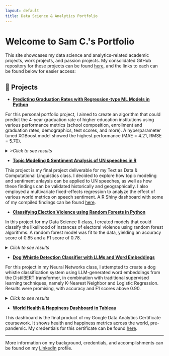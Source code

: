 ```yaml
---
layout: default
title: Data Science & Analytics Portfolio
---
```


# Welcome to Sam C.'s Portfolio

This site showcases my data science and analytics-related academic projects, work projects, and passion projects. My consolidated GitHub repository for these projects can be found [here](https://github.com/samuelco1997/Portfolio), and the links to each can be found below for easier access:

## 🔬 Projects

- [**Predicting Graduation Rates with Regression-type ML Models in Python**](https://github.com/samuelco1997/Portfolio/tree/main/Predicting%20Graduation%20Rates%20with%20Regression-type%20ML%20Models)

For this personal portfolio project, I aimed to create an algorithm that could predict the 4-year graduation rate of higher education institutions using various performance metrics (school composition, enrollment and graduation rates, demographics, test scores, and more). A hyperparameter tuned XGBoost model showed the highest performance (MAE = 4.21, RMSE = 5.70).
<details>
  <summary><em>>Click to see results</em></summary>
  <p>XGBoost Performance (predictions vs. true values)</p>
  <img src="visuals/graduation_rates_preds_xgboost.png" alt="XGBoost Performance grad" style="width: 300px; height: auto;">

</details>


- [**Topic Modeling & Sentiment Analysis of UN speeches in R**](https://github.com/samuelco1997/Portfolio/tree/main/Topic%20Modeling%20and%20Sentiment%20Analysis%20of%20UN%20Speeches%20in%20R)

This project is my final project deliverable for my Text as Data & Computational Linguistics class. I decided to explore how topic modeling and sentiment anlaysis can be applied to UN speeches, as well as how these findings can be validated historically and geographically. I also employed a multivariate fixed-effects regression to analyze the effect of various world metrics on speech sentiment. A R Shiny dashboard with some of my compiled findings can be found [here](https://scohen97.shinyapps.io/tad_app/).

- [**Classifying Election Violence using Random Forests in Python**](https://github.com/samuelco1997/Portfolio/tree/main/Classifying%20Election%20Violence%20using%20ML%20in%20Python)

In this project for my Data Science II class, I created models that could classify the likelihood of instances of electoral violence using random forest algorithms. A random forest model was fit to the data, yielding an accuracy score of 0.85 and a F1 score of 0.78.
<details>
  <summary><em>Click to see results</em></summary>
  <p>Random Forest Confusion Matrix for Conflict Prob.</p>
  <img src="visuals/conflict_rf_confusion_matrix.png" alt="Random Forest Confusion Matrix for Conflict Prob." style="width: 300px; height: auto;">

</details>


- [**Dog Whistle Detection Classifier with LLMs and Word Embeddings**](https://github.com/samuelco1997/Portfolio/tree/main/Dog%20Whistle%20Detection%20with%20LLM-Generated%20Word%20Embeddings)

For this project in my Neural Networks class, I attempted to create a dog whistle classification system using LLM-generated word embeddings from the DistilBERT transformer, in combination with traditional supervised learning techniques, namely K-Nearest Neighbor and Logistic Regression. Results were promising, with accuracy and F1 scores above 0.90.
<details>
  <summary><em>Click to see results</em></summary>
  <p>KNN Embedding Confusion Matrix (100 random obs.)</p>
  <img src="visuals/dw_confusion_matrix.png" alt="KNN Confusion Matrix" style="width: 300px; height: auto;">

</details>


- [**World Health & Happiness Dashboard in Tableau**](https://public.tableau.com/app/profile/sam8656/viz/Worldhealthandhappiness/Dashboard1)

This dashboard is the final product of my Google Data Analytics Certificate coursework. It shows health and happiness metrics across the world, pre-pandemic. My credentials for this certificate can be found [here](https://www.coursera.org/account/accomplishments/professional-cert/9QY9C49T9SJP?utm_source=link&utm_medium=certificate&utm_content=cert_image&utm_campaign=pdf_header_button&utm_product=prof).

---
More information on my background, credentials, and accomplishments can be found on my [LinkedIn](https://www.linkedin.com/in/samuel-cohen-b5878b163/) profile. 

  
